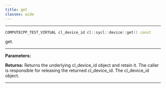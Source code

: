```yaml
---
title: get
classes: wide
---
```



---

```cpp
COMPUTECPP_TEST_VIRTUAL cl_device_id cl::sycl::device::get() const
```


get. 


---
**Parameters:**

**Returns:** Returns the underlying cl_device_id object and retain it. The caller is responsible for releasing the returned cl_device_id. The cl_device_id object. 

---
